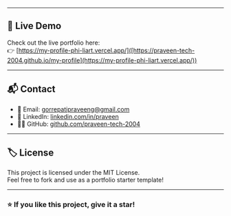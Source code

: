 
---

## 📸 Live Demo

Check out the live portfolio here:  
👉 [https://my-profile-phi-liart.vercel.app/]([https://praveen-tech-2004.github.io/my-profile](https://my-profile-phi-liart.vercel.app/))

---

## 📬 Contact

- 📧 Email: [gorrepatipraveeng@gmail.com](mailto:gorrepatipraveeng@gmail.com)
- 💼 LinkedIn: [linkedin.com/in/praveen](https://linkedin.com/in/praveen)
- 🧑‍💻 GitHub: [github.com/praveen-tech-2004](https://github.com/praveen-tech-2004)

---

## 🏷️ License

This project is licensed under the MIT License.  
Feel free to fork and use as a portfolio starter template!

---

### ⭐ If you like this project, give it a star!

